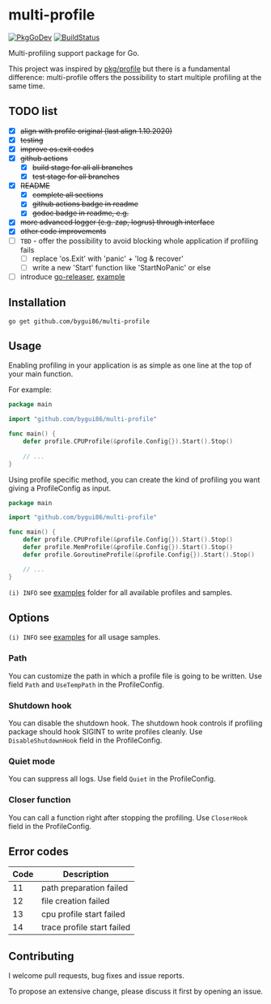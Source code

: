 
# multi-profile

[![PkgGoDev](https://pkg.go.dev/badge/github.com/bygui86/multi-profile)](https://pkg.go.dev/github.com/bygui86/multi-profile)
[![BuildStatus](https://github.com/bygui86/multi-profile/workflows/ci-cd/badge.svg)](https://github.com/bygui86/multi-profile/actions)

Multi-profiling support package for Go.

This project was inspired by [pkg/profile](https://github.com/pkg/profile) but there is a fundamental difference: multi-profile offers the possibility to start multiple profiling at the same time.

## TODO list

- [x] ~~align with profile original (last align 1.10.2020)~~
- [x] ~~testing~~
- [x] ~~improve os.exit codes~~
- [x] ~~github actions~~
    - [x] ~~build stage for all all branches~~
    - [x] ~~test stage for all branches~~
- [x] ~~README~~
    - [x] ~~complete all sections~~
    - [x] ~~github actions badge in readme~~
    - [x] ~~godoc badge in readme, e.g.~~
- [x] ~~more advanced logger (e.g. zap, logrus) through interface~~
- [x] ~~other code improvements~~
- [ ] `TBD` - offer the possibility to avoid blocking whole application if profiling fails
    - [ ] replace 'os.Exit' with 'panic' + 'log & recover'
    - [ ] write a new 'Start' function like 'StartNoPanic' or else
- [ ] introduce [go-releaser](https://goreleaser.com/), [example](https://github.com/bygui86/go-releaser)

## Installation

```shell script
go get github.com/bygui86/multi-profile
```

## Usage

Enabling profiling in your application is as simple as one line at the top of your main function.

For example:

```go
package main

import "github.com/bygui86/multi-profile"

func main() {
    defer profile.CPUProfile(&profile.Config{}).Start().Stop()
    
    // ...
}
```

Using profile specific method, you can create the kind of profiling you want giving a ProfileConfig as input. 

```go
package main

import "github.com/bygui86/multi-profile"

func main() {
    defer profile.CPUProfile(&profile.Config{}).Start().Stop()
    defer profile.MemProfile(&profile.Config{}).Start().Stop()
    defer profile.GoroutineProfile(&profile.Config{}).Start().Stop()

    // ...
}
```

`(i)️ INFO` see [examples](examples/) folder for all available profiles and samples.

## Options

`(i)️️ INFO` see [examples](examples/) for all usage samples.

### Path

You can customize the path in which a profile file is going to be written. Use field `Path` and `UseTempPath` in the ProfileConfig.

### Shutdown hook

You can disable the shutdown hook. The shutdown hook controls if profiling package should hook SIGINT to write profiles cleanly. Use `DisableShutdownHook` field in the ProfileConfig.

### Quiet mode

You can suppress all logs. Use field `Quiet` in the ProfileConfig.

### Closer function

You can call a function right after stopping the profiling. Use `CloserHook` field in the ProfileConfig.

## Error codes

| Code | Description |
| --- | --- |
| 11 | path preparation failed |
| 12 | file creation failed |
| 13 | cpu profile start failed |
| 14 | trace profile start failed |

## Contributing

I welcome pull requests, bug fixes and issue reports.

To propose an extensive change, please discuss it first by opening an issue.
